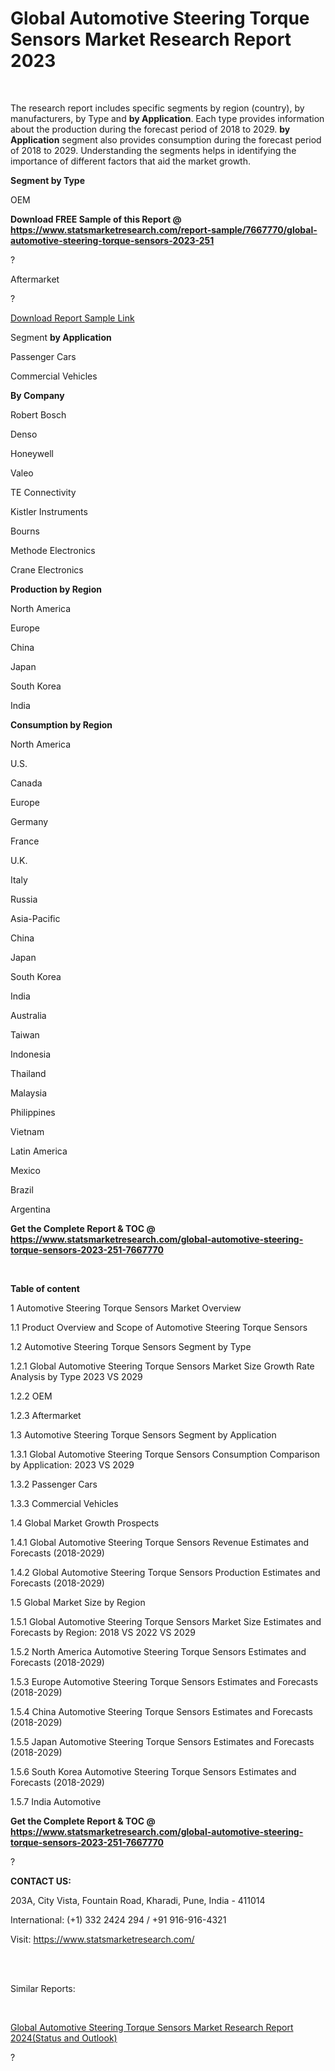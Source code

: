 <h1>Global Automotive Steering Torque Sensors Market Research Report 2023</h1><br/><p>The research report includes specific segments by region (country), by manufacturers, by Type and <strong>by Application</strong>. Each type provides information about the production during the forecast period of 2018 to 2029. <strong>by Application</strong> segment also provides consumption during the forecast period of 2018 to 2029. Understanding the segments helps in identifying the importance of different factors that aid the market growth.</p>
 
 
 
 <p><strong>Segment by Type</strong></p>
 
 
 
 <p>OEM</p>
 
 
 
 <div><b>Download FREE Sample of this Report @ <a href="https://www.statsmarketresearch.com/download-free-sample/7667770/global-automotive-steering-torque-sensors-2023-251">https://www.statsmarketresearch.com/report-sample/7667770/global-automotive-steering-torque-sensors-2023-251</a></b></div>
 
 
 
 <p>? </p>
 
 
 
 <p>Aftermarket</p>
 
 
 
 <p>? </p>
 
 
 
 <p><a href="https://www.statsmarketresearch.com/download-free-sample/7667770/global-automotive-steering-torque-sensors-2023-251">Download Report Sample Link</a></p>
 
 
 
 <p>Segment <strong>by Application</strong></p>
 
 
 
 <p>Passenger Cars</p>
 
 
 
 <p>Commercial Vehicles</p>
 
 
 
 <p><strong>By Company</strong></p>
 
 
 
 <p>Robert Bosch</p>
 
 
 
 <p>Denso</p>
 
 
 
 <p>Honeywell</p>
 
 
 
 <p>Valeo</p>
 
 
 
 <p>TE Connectivity</p>
 
 
 
 <p>Kistler Instruments</p>
 
 
 
 <p>Bourns</p>
 
 
 
 <p>Methode Electronics</p>
 
 
 
 <p>Crane Electronics</p>
 
 
 
 <p><strong>Production by Region</strong></p>
 
 
 
 <p>North America</p>
 
 
 
 <p>Europe</p>
 
 
 
 <p>China</p>
 
 
 
 <p>Japan</p>
 
 
 
 <p>South Korea</p>
 
 
 
 <p>India</p>
 
 
 
 <p><strong>Consumption by Region</strong></p>
 
 
 
 <p>North America</p>
 
 
 
 <p>U.S.</p>
 
 
 
 <p>Canada</p>
 
 
 
 <p>Europe</p>
 
 
 
 <p>Germany</p>
 
 
 
 <p>France</p>
 
 
 
 <p>U.K.</p>
 
 
 
 <p>Italy</p>
 
 
 
 <p>Russia</p>
 
 
 
 <p>Asia-Pacific</p>
 
 
 
 <p>China</p>
 
 
 
 <p>Japan</p>
 
 
 
 <p>South Korea</p>
 
 
 
 <p>India</p>
 
 
 
 <p>Australia</p>
 
 
 
 <p>Taiwan</p>
 
 
 
 <p>Indonesia</p>
 
 
 
 <p>Thailand</p>
 
 
 
 <p>Malaysia</p>
 
 
 
 <p>Philippines</p>
 
 
 
 <p>Vietnam</p>
 
 
 
 <p>Latin America</p>
 
 
 
 <p>Mexico</p>
 
 
 
 <p>Brazil</p>
 
 
 
 <p>Argentina</p>
 
 
 
 <div><b>Get the Complete Report & TOC @ <a href="https://www.statsmarketresearch.com/global-automotive-steering-torque-sensors-2023-251-7667770">https://www.statsmarketresearch.com/global-automotive-steering-torque-sensors-2023-251-7667770</a></b></div>
 
 
 
 <p><br />
 
 <b>Table of content</b></p>
 
 
 
 <p>1 Automotive Steering Torque Sensors Market Overview<br />
 
 1.1 Product Overview and Scope of Automotive Steering Torque Sensors<br />
 
 1.2 Automotive Steering Torque Sensors Segment by Type<br />
 
 1.2.1 Global Automotive Steering Torque Sensors Market Size Growth Rate Analysis by Type 2023 VS 2029<br />
 
 1.2.2 OEM<br />
 
 1.2.3 Aftermarket<br />
 
 1.3 Automotive Steering Torque Sensors Segment by Application<br />
 
 1.3.1 Global Automotive Steering Torque Sensors Consumption Comparison by Application: 2023 VS 2029<br />
 
 1.3.2 Passenger Cars<br />
 
 1.3.3 Commercial Vehicles<br />
 
 1.4 Global Market Growth Prospects<br />
 
 1.4.1 Global Automotive Steering Torque Sensors Revenue Estimates and Forecasts (2018-2029)<br />
 
 1.4.2 Global Automotive Steering Torque Sensors Production Estimates and Forecasts (2018-2029)<br />
 
 1.5 Global Market Size by Region<br />
 
 1.5.1 Global Automotive Steering Torque Sensors Market Size Estimates and Forecasts by Region: 2018 VS 2022 VS 2029<br />
 
 1.5.2 North America Automotive Steering Torque Sensors Estimates and Forecasts (2018-2029)<br />
 
 1.5.3 Europe Automotive Steering Torque Sensors Estimates and Forecasts (2018-2029)<br />
 
 1.5.4 China Automotive Steering Torque Sensors Estimates and Forecasts (2018-2029)<br />
 
 1.5.5 Japan Automotive Steering Torque Sensors Estimates and Forecasts (2018-2029)<br />
 
 1.5.6 South Korea Automotive Steering Torque Sensors Estimates and Forecasts (2018-2029)<br />
 
 1.5.7 India Automotive</p>
 
 
 
 <div><b>Get the Complete Report & TOC @ <a href="https://www.statsmarketresearch.com/global-automotive-steering-torque-sensors-2023-251-7667770">https://www.statsmarketresearch.com/global-automotive-steering-torque-sensors-2023-251-7667770</a></b></div>
 
 
 
 <p>? </p>
 
 
 
 <p><b>CONTACT US:</b><br />
 
 203A, City Vista, Fountain Road, Kharadi, Pune, India - 411014<br />
 
 International: (+1) 332 2424 294 / +91 916-916-4321<br />
 
 Visit: <a href="https://www.statsmarketresearch.com/">https://www.statsmarketresearch.com/</a><br />
 
 <br />
 
 <br />
 
 Similar Reports:<br />
 
 <br />
 
 <a href="https://www.statsmarketresearch.com/global-automotive-steering-torque-sensors-2024-656-8005188">Global Automotive Steering Torque Sensors Market Research Report 2024(Status and Outlook)</a><br />
 
 ? </p>
